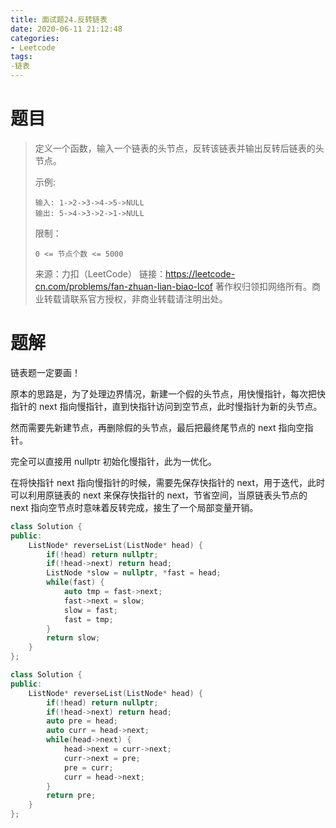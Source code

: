 ```yaml
---
title: 面试题24.反转链表
date: 2020-06-11 21:12:48
categories:
- Leetcode
tags:
-链表
---
```


# 题目

> 定义一个函数，输入一个链表的头节点，反转该链表并输出反转后链表的头节点。
>
>  
>
> 示例:
>
> ```
> 输入: 1->2->3->4->5->NULL
> 输出: 5->4->3->2->1->NULL
> ```
>
>
> 限制：
>
> `0 <= 节点个数 <= 5000`
>
> 来源：力扣（LeetCode）
> 链接：https://leetcode-cn.com/problems/fan-zhuan-lian-biao-lcof
> 著作权归领扣网络所有。商业转载请联系官方授权，非商业转载请注明出处。

# 题解

链表题一定要画！

原本的思路是，为了处理边界情况，新建一个假的头节点，用快慢指针，每次把快指针的 next 指向慢指针，直到快指针访问到空节点，此时慢指针为新的头节点。

然而需要先新建节点，再删除假的头节点，最后把最终尾节点的 next 指向空指针。

完全可以直接用 nullptr 初始化慢指针，此为一优化。

在将快指针 next 指向慢指针的时候，需要先保存快指针的 next，用于迭代，此时可以利用原链表的 next 来保存快指针的 next，节省空间，当原链表头节点的 next 指向空节点时意味着反转完成，接生了一个局部变量开销。

```c++
class Solution {
public:
    ListNode* reverseList(ListNode* head) {
        if(!head) return nullptr;
        if(!head->next) return head;
        ListNode *slow = nullptr, *fast = head;
        while(fast) {
            auto tmp = fast->next;
            fast->next = slow;
            slow = fast;
            fast = tmp;
        }
        return slow;
    }
};
```

```c++
class Solution {
public:
    ListNode* reverseList(ListNode* head) {
        if(!head) return nullptr;
        if(!head->next) return head;
        auto pre = head;
        auto curr = head->next;       
        while(head->next) {
            head->next = curr->next;
            curr->next = pre;
            pre = curr;
            curr = head->next;
        }
        return pre;
    }
};
```

